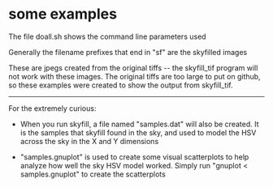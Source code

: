 # some examples
The file doall.sh shows the command line parameters used

Generally the filename prefixes that end in "sf" are the skyfilled images

These are jpegs created from the original tiffs -- the skyfill_tif program will
not work with these images.  The original tiffs are too large to put on github, so
these examples were created to show the output from skyfill_tif.

---

For the extremely curious:
* When you run skyfill, a file named "samples.dat" will also be created.  It is the samples
that skyfill found in the sky, and used to model the HSV across the sky in the X and Y dimensions

* "samples.gnuplot" is used to create some visual scatterplots to help analyze
how well the sky HSV model worked.  Simply run "gnuplot < samples.gnuplot" to create the scatterplots
